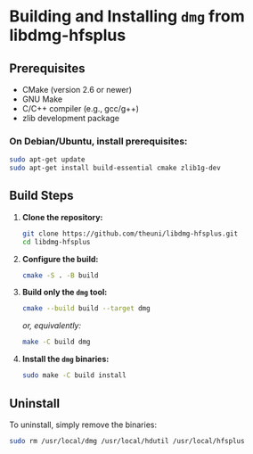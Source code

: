 
# Building and Installing `dmg` from libdmg-hfsplus

## Prerequisites

- CMake (version 2.6 or newer)
- GNU Make
- C/C++ compiler (e.g., gcc/g++)
- zlib development package

### On Debian/Ubuntu, install prerequisites:
```bash
sudo apt-get update
sudo apt-get install build-essential cmake zlib1g-dev
```

## Build Steps

1. **Clone the repository:**
   ```bash
   git clone https://github.com/theuni/libdmg-hfsplus.git
   cd libdmg-hfsplus
   ```

2. **Configure the build:**
   ```bash
   cmake -S . -B build
   ```

3. **Build only the `dmg` tool:**
   ```bash
   cmake --build build --target dmg
   ```
   *or, equivalently:*
   ```bash
   make -C build dmg
   ```

4. **Install the `dmg` binaries:**
   ```bash
   sudo make -C build install
   ```

## Uninstall

To uninstall, simply remove the binaries:
```bash
sudo rm /usr/local/dmg /usr/local/hdutil /usr/local/hfsplus
```
